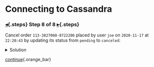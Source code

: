 <div class="top">

# Connecting to Cassandra
### [◂](command:katapod.loadPage?step7){.steps} Step 8 of 8 [▸](command:katapod.loadPage?finish){.steps}
</div>

Cancel order `113-3827060-8722206` placed by user `joe` on `2020-11-17` at `22:20:43` by updating its status from `pending` to `canceled`:

<details>
  <summary>Solution</summary>

<p>Step 1. Update the "source-of-truth" table using a lightweight transaction:</p>

```
UPDATE orders_by_id 
SET order_status = 'canceled' 
WHERE order_id = '113-3827060-8722206'
IF order_status = 'pending';
```

<p>Step 2. Update the other tables if and only if the previous transaction was successfully applied:</p>

```
UPDATE orders_by_user 
SET order_status = 'canceled' 
WHERE order_id = '113-3827060-8722206'
  AND user_id = 'joe'
  AND order_timestamp = '2020-11-17 22:20:43';

INSERT INTO order_status_history_by_id (order_id, status_timestamp, order_status)
VALUES ('113-3827060-8722206',TOTIMESTAMP(NOW()),'canceled');
```

<p>Step 3. Optionally, verify the changes:</p>

```
SELECT order_status
FROM orders_by_id
WHERE order_id = '113-3827060-8722206';

SELECT order_status
FROM orders_by_user
WHERE order_id = '113-3827060-8722206'
  AND user_id = 'joe'
  AND order_timestamp = '2020-11-17 22:20:43';

SELECT order_status
FROM order_status_history_by_id
WHERE order_id = '113-3827060-8722206'
LIMIT 1;
```

</details>

[continue](command:katapod.loadPage?finish){.orange_bar}
